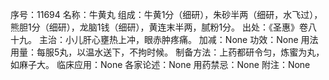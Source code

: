 序号：11694
名称：牛黄丸
组成：牛黄1分（细研），朱砂半两（细研，水飞过），熊胆1分（细研），龙脑1钱（细研），黄连末半两，腻粉1分。
出处：《圣惠》卷八十九。
主治：小儿肝心壅热上冲，眼赤肿疼痛。
加减：None
功效：None
用法用量：每服5丸，以温水送下，不拘时候。
制备方法：上药都研令匀，炼蜜为丸，如麻子大。
临床应用：None
各家论述：None
用药禁忌：None
附注：None
